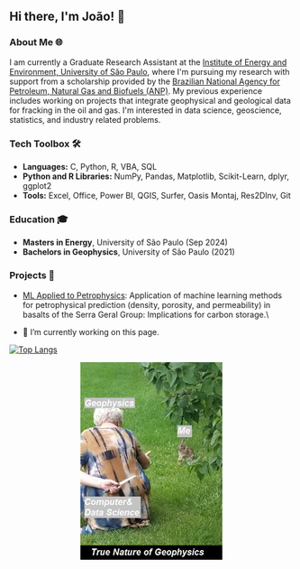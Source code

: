 ## Hi there, I'm João! 👋

### About Me 🌐
I am currently a Graduate Research Assistant at the [Institute of Energy and Environment, University of São Paulo](https://www.iee.usp.br/), where I'm pursuing my research with support from a scholarship provided by the [Brazilian National Agency for Petroleum, Natural Gas and Biofuels (ANP)](https://www.gov.br/anp/en/access-information/what-is-anp/what-is-anp). My previous experience includes working on projects that integrate geophysical and geological data for fracking in the oil and gas. I'm interested in data science, geoscience, statistics, and industry related problems.

### Tech Toolbox 🛠️
- **Languages:** C, Python, R, VBA, SQL
- **Python and R Libraries:** NumPy, Pandas, Matplotlib, Scikit-Learn, dplyr, ggplot2
- **Tools:** Excel, Office, Power BI, QGIS, Surfer, Oasis Montaj, Res2DInv, Git

### Education 🎓
- **Masters in Energy**, University of São Paulo (Sep 2024)
- **Bachelors in Geophysics**, University of São Paulo (2021)

### Projects 🚀
- [ML Applied to Petrophysics](https://github.com/jp-alves/scripts_papers/tree/main/petrophysics_basalts): Application of machine learning methods for petrophysical prediction (density, porosity, and permeability) in basalts of the Serra Geral Group: Implications for carbon storage.\

- 🔭 I’m currently working on this page.

[![Top Langs](https://github-readme-stats.vercel.app/api/top-langs/?username=jp-alves)](https://github.com/anuraghazra/github-readme-stats)

<div align="center">
	<img src="https://github.com/jp-alves/jp-alves/blob/main/Images/geo_meme.jpg" height="350">
</div>
